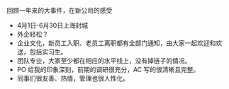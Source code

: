 回顾一年来的大事件，在新公司的感受

* 4月1日-6月30日上海封城
* 外企轻松？
* 企业文化，新员工入职、老员工离职都有全部门通知，由大家一起欢迎和欢送，包括实习生。
* 团队专业，大家至少都在相应的水平线上，没有掉链子的情况。
* PO 给我的印象深刻，前期的调研很充分，AC 写的很清晰且完整。
* 同事们很友善、热情，管理也很人性化。
